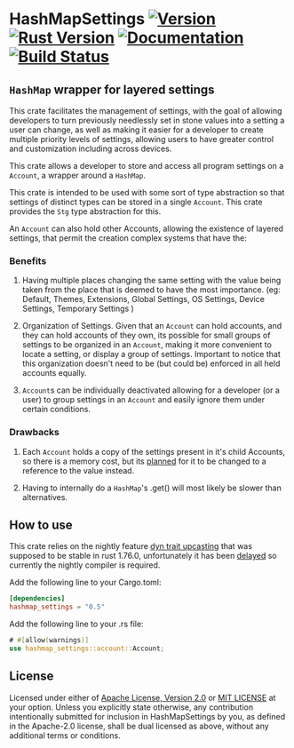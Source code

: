 # HashMapSettings [![Version]][Crates.io] [![Rust Version]][Nightly] [![Documentation]][Docs.rs] [![Build Status]][Actions]

[Version]: https://img.shields.io/crates/v/hashmap_settings.svg
[Crates.io]: https://crates.io/crates/hashmap_settings
[Documentation]: https://img.shields.io/docsrs/hashmap_settings/latest
[Docs.rs]: https://docs.rs/hashmap_settings
[Build Status]: https://img.shields.io/github/actions/workflow/status/OxidizedLoop/HashMapSettings/rust.yml
[Actions]: https://github.com/OxidizedLoop/HashMapSettings/actions
[Rust Version]: https://img.shields.io/badge/rust-nightly-lightgray.svg
[Nightly]: https://github.com/rust-lang/rust/issues/65991

## `HashMap` wrapper for layered settings

This crate facilitates the management of settings, with the goal of allowing developers to turn previously needlessly set in stone
values into a setting a user can change, as well as making it easier for a developer to create multiple priority levels of settings,
allowing users to have greater control and customization including across devices.

This crate allows a developer to store and access all program settings on a `Account`,
a wrapper around a `HashMap`.

This crate is intended to be used with some sort of type abstraction so that settings of distinct types can be stored in
a single `Account`. This crate provides the `Stg` type abstraction for this.

An `Account` can also hold other Accounts, allowing the existence of layered settings,
that permit the creation complex systems that have the:

### Benefits

1. Having multiple places changing the same setting with the value being taken from the place that is deemed
to have the most importance.
(eg: Default, Themes, Extensions, Global Settings, OS Settings, Device Settings, Temporary Settings )

2. Organization of Settings. Given that an `Account` can hold accounts, and they can hold accounts of they own, its possible for
small groups of settings to be organized in an `Account`, making it more convenient to locate a setting, or display a group of settings.
Important to notice that this organization doesn't need to be (but could be) enforced in all held accounts equally.

3. `Account`s can be individually deactivated allowing for a developer (or a user)
to group settings in an `Account` and easily ignore them under certain conditions.

### Drawbacks

1. Each `Account` holds a copy of the settings present in it's child Accounts, so there is a memory cost, but its
[planned](https://github.com/OxidizedLoop/HashMapSettings/issues/28) for it to be changed to a reference to the value instead.

2. Having to internally do a `HashMap`'s .get() will most likely be slower than alternatives.

## How to use

This crate relies on the nightly feature [dyn trait upcasting](https://github.com/rust-lang/rust/issues/65991)
that was supposed to be stable in rust 1.76.0, unfortunately it has been [delayed](https://github.com/rust-lang/rust/pull/120233)
so currently the nightly compiler is required.

Add the following line to your Cargo.toml:

```toml
[dependencies]
hashmap_settings = "0.5"
```

Add the following line to your .rs file:

```rust
# #[allow(warnings)]
use hashmap_settings::account::Account;
```

## License

Licensed under either of [Apache License, Version 2.0](LICENSE-APACHE) or [MIT LICENSE](LICENSE-MIT) at your option.
Unless you explicitly state otherwise, any contribution intentionally submitted for inclusion in HashMapSettings by you, as defined in the Apache-2.0 license, shall be dual licensed as above, without any additional terms or conditions.
